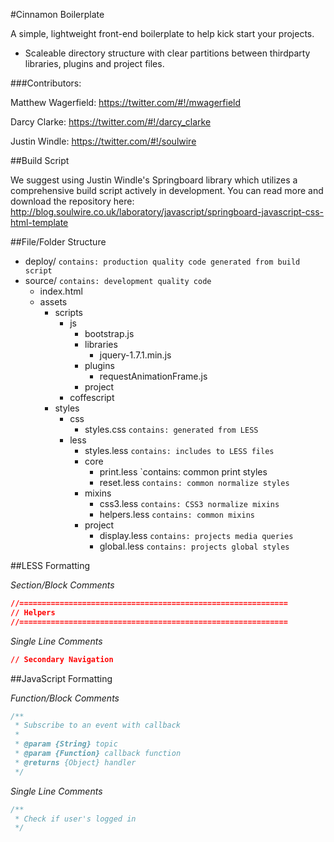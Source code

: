 #Cinnamon Boilerplate

A simple, lightweight front-end boilerplate to help kick start your projects.

* Scaleable directory structure with clear partitions between thirdparty libraries, plugins and project files.

###Contributors:

Matthew Wagerfield: https://twitter.com/#!/mwagerfield

Darcy Clarke: https://twitter.com/#!/darcy_clarke

Justin Windle: https://twitter.com/#!/soulwire

##Build Script

We suggest using Justin Windle's Springboard library which utilizes a comprehensive build script actively in development. You can read more and download the repository here: http://blog.soulwire.co.uk/laboratory/javascript/springboard-javascript-css-html-template

##File/Folder Structure

* deploy/ `contains: production quality code generated from build script`
* source/ `contains: development quality code` 
	* index.html
	* assets
		* scripts
			* js
				* bootstrap.js
				* libraries
					* jquery-1.7.1.min.js
				* plugins
					* requestAnimationFrame.js
				* project
			* coffescript
		* styles
			* css
				* styles.css `contains: generated from LESS`
			* less
				* styles.less `contains: includes to LESS files` 
				* core
					* print.less `contains: common print styles
					* reset.less `contains: common normalize styles`
				* mixins
					* css3.less `contains: CSS3 normalize mixins`
					* helpers.less `contains: common mixins`
				* project
					* display.less `contains: projects media queries`
					* global.less `contains: projects global styles`

##LESS Formatting

*Section/Block Comments*
```css
//============================================================
// Helpers
//============================================================
```

*Single Line Comments*
```css
// Secondary Navigation
```

##JavaScript Formatting

*Function/Block Comments*
```javascript
/**
 * Subscribe to an event with callback
 * 
 * @param {String} topic 
 * @param {Function} callback function
 * @returns {Object} handler
 */
```

*Single Line Comments*
```javascript
/**
 * Check if user's logged in
 */
```


